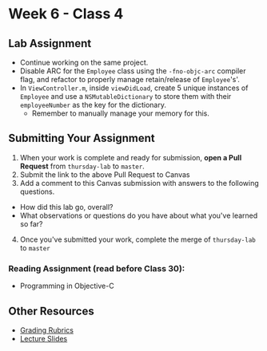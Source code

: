 # Week 6 - Class 4  

## Lab Assignment
* Continue working on the same project.  
* Disable ARC for the `Employee` class using the `-fno-objc-arc` compiler flag, and refactor to properly manage retain/release of `Employee`'s'.  
* In `ViewController.m`, inside `viewDidLoad`, create 5 unique instances of `Employee` and use a `NSMutableDictionary` to store them with their `employeeNumber` as the key for the dictionary.  
	* Remember to manually manage your memory for this.  
			
## Submitting Your Assignment  
1. When your work is complete and ready for submission, **open a Pull Request** from `thursday-lab` to `master`.  
2. Submit the link to the above Pull Request to Canvas  
3. Add a comment to this Canvas submission with answers to the following questions.  
  - How did this lab go, overall?  
  - What observations or questions do you have about what you've learned so far?  
4. Once you've submitted your work, complete the merge of `thursday-lab` to `master`  

### Reading Assignment (read **before** Class 30):
* Programming in Objective-C  


## Other Resources
* [Grading Rubrics](../../resources/)
* [Lecture Slides](https://www.icloud.com/keynote/0001fv5Yc5QYUMGr2wWLbIFUQ#Week6_Day4)
